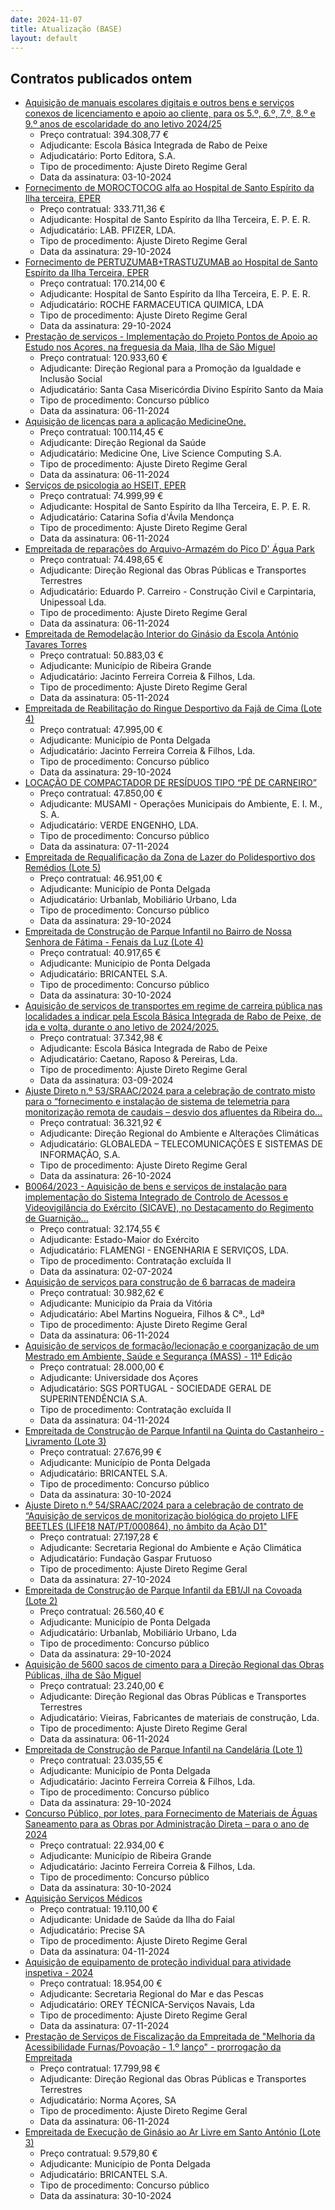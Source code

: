 ```yaml
---
date: 2024-11-07
title: Atualização (BASE)
layout: default
---
```

## Contratos publicados ontem

* [Aquisição de manuais escolares digitais e outros bens e serviços conexos de licenciamento e apoio ao cliente, para os 5.º, 6.º, 7.º, 8.º e 9.º anos de escolaridade do ano letivo 2024/25](https://www.base.gov.pt/Base4/pt/detalhe/?type=contratos&id=11013110)
  * Preço contratual: 394.308,77 €
  * Adjudicante: Escola Básica Integrada de Rabo de Peixe
  * Adjudicatário: Porto Editora, S.A.
  * Tipo de procedimento: Ajuste Direto Regime Geral
  * Data da assinatura: 03-10-2024
* [Fornecimento de MOROCTOCOG alfa ao Hospital de Santo Espírito da Ilha terceira, EPER](https://www.base.gov.pt/Base4/pt/detalhe/?type=contratos&id=11012419)
  * Preço contratual: 333.711,36 €
  * Adjudicante: Hospital de Santo Espírito da Ilha Terceira, E. P. E. R.
  * Adjudicatário: LAB. PFIZER, LDA.
  * Tipo de procedimento: Ajuste Direto Regime Geral
  * Data da assinatura: 29-10-2024
* [Fornecimento de PERTUZUMAB+TRASTUZUMAB ao Hospital de Santo Espírito da Ilha Terceira, EPER](https://www.base.gov.pt/Base4/pt/detalhe/?type=contratos&id=11012379)
  * Preço contratual: 170.214,00 €
  * Adjudicante: Hospital de Santo Espírito da Ilha Terceira, E. P. E. R.
  * Adjudicatário: ROCHE FARMACEUTICA QUIMICA, LDA
  * Tipo de procedimento: Ajuste Direto Regime Geral
  * Data da assinatura: 29-10-2024
* [Prestação de serviços - Implementação do Projeto Pontos de Apoio ao Estudo nos Açores, na freguesia da Maia, Ilha de São Miguel](https://www.base.gov.pt/Base4/pt/detalhe/?type=contratos&id=11012106)
  * Preço contratual: 120.933,60 €
  * Adjudicante: Direção Regional para a Promoção da Igualdade e Inclusão Social
  * Adjudicatário: Santa Casa Misericórdia  Divino Espírito Santo da Maia
  * Tipo de procedimento: Concurso público
  * Data da assinatura: 06-11-2024
* [Aquisição de licenças para a aplicação MedicineOne.](https://www.base.gov.pt/Base4/pt/detalhe/?type=contratos&id=11012315)
  * Preço contratual: 100.114,45 €
  * Adjudicante: Direção Regional da Saúde
  * Adjudicatário: Medicine One, Live Science Computing S.A.
  * Tipo de procedimento: Ajuste Direto Regime Geral
  * Data da assinatura: 06-11-2024
* [Serviços de psicologia ao HSEIT, EPER](https://www.base.gov.pt/Base4/pt/detalhe/?type=contratos&id=11012192)
  * Preço contratual: 74.999,99 €
  * Adjudicante: Hospital de Santo Espírito da Ilha Terceira, E. P. E. R.
  * Adjudicatário: Catarina Sofia d'Ávila Mendonça
  * Tipo de procedimento: Ajuste Direto Regime Geral
  * Data da assinatura: 06-11-2024
* [Empreitada de reparações do Arquivo-Armazém do Pico D' Água Park](https://www.base.gov.pt/Base4/pt/detalhe/?type=contratos&id=11012549)
  * Preço contratual: 74.498,65 €
  * Adjudicante: Direção Regional das Obras Públicas e Transportes Terrestres
  * Adjudicatário: Eduardo P. Carreiro - Construção Civil e Carpintaria, Unipessoal Lda.
  * Tipo de procedimento: Ajuste Direto Regime Geral
  * Data da assinatura: 06-11-2024
* [Empreitada de Remodelação Interior do Ginásio da Escola António Tavares Torres](https://www.base.gov.pt/Base4/pt/detalhe/?type=contratos&id=11012949)
  * Preço contratual: 50.883,03 €
  * Adjudicante: Município de Ribeira Grande
  * Adjudicatário: Jacinto Ferreira Correia & Filhos, Lda.
  * Tipo de procedimento: Ajuste Direto Regime Geral
  * Data da assinatura: 05-11-2024
* [Empreitada de Reabilitação do Ringue Desportivo da Fajã de Cima (Lote 4)](https://www.base.gov.pt/Base4/pt/detalhe/?type=contratos&id=11012198)
  * Preço contratual: 47.995,00 €
  * Adjudicante: Município de Ponta Delgada
  * Adjudicatário: Jacinto Ferreira Correia & Filhos, Lda.
  * Tipo de procedimento: Concurso público
  * Data da assinatura: 29-10-2024
* [LOCAÇÃO DE COMPACTADOR DE RESÍDUOS TIPO “PÉ DE CARNEIRO”](https://www.base.gov.pt/Base4/pt/detalhe/?type=contratos&id=11012479)
  * Preço contratual: 47.850,00 €
  * Adjudicante: MUSAMI - Operações Municipais do Ambiente, E. I. M., S. A.
  * Adjudicatário: VERDE ENGENHO, LDA.
  * Tipo de procedimento: Concurso público
  * Data da assinatura: 07-11-2024
* [Empreitada de Requalificação da Zona de Lazer do Polidesportivo dos Remédios (Lote 5)](https://www.base.gov.pt/Base4/pt/detalhe/?type=contratos&id=11012212)
  * Preço contratual: 46.951,00 €
  * Adjudicante: Município de Ponta Delgada
  * Adjudicatário: Urbanlab, Mobiliário Urbano, Lda
  * Tipo de procedimento: Concurso público
  * Data da assinatura: 29-10-2024
* [Empreitada de Construção de Parque Infantil no Bairro de Nossa Senhora de Fátima - Fenais da Luz (Lote 4)](https://www.base.gov.pt/Base4/pt/detalhe/?type=contratos&id=11012453)
  * Preço contratual: 40.917,65 €
  * Adjudicante: Município de Ponta Delgada
  * Adjudicatário: BRICANTEL S.A.
  * Tipo de procedimento: Concurso público
  * Data da assinatura: 30-10-2024
* [Aquisição de serviços de transportes em regime de carreira pública nas localidades a indicar pela Escola Básica Integrada de Rabo de Peixe, de ida e volta, durante o ano letivo de 2024/2025.](https://www.base.gov.pt/Base4/pt/detalhe/?type=contratos&id=11013274)
  * Preço contratual: 37.342,98 €
  * Adjudicante: Escola Básica Integrada de Rabo de Peixe
  * Adjudicatário: Caetano, Raposo & Pereiras, Lda.
  * Tipo de procedimento: Ajuste Direto Regime Geral
  * Data da assinatura: 03-09-2024
* [Ajuste Direto n.º 53/SRAAC/2024 para a celebração de contrato misto para o “fornecimento e instalação de sistema de telemetria para monitorização remota de caudais – desvio dos afluentes da Ribeira do...](https://www.base.gov.pt/Base4/pt/detalhe/?type=contratos&id=11012390)
  * Preço contratual: 36.321,92 €
  * Adjudicante: Direção Regional do Ambiente e Alterações Climáticas
  * Adjudicatário: GLOBALEDA – TELECOMUNICAÇÕES E SISTEMAS DE INFORMAÇÃO, S.A.
  * Tipo de procedimento: Ajuste Direto Regime Geral
  * Data da assinatura: 26-10-2024
* [B0064/2023 - Aquisição de bens e serviços de instalação para implementação do Sistema Integrado de Controlo de Acessos e Videovigilância do Exército (SICAVE), no Destacamento do Regimento de Guarnição...](https://www.base.gov.pt/Base4/pt/detalhe/?type=contratos&id=11012463)
  * Preço contratual: 32.174,55 €
  * Adjudicante: Estado-Maior do Exército
  * Adjudicatário: FLAMENGI - ENGENHARIA E SERVIÇOS, LDA.
  * Tipo de procedimento: Contratação excluída II
  * Data da assinatura: 02-07-2024
* [Aquisição de serviços para construção de 6 barracas de madeira](https://www.base.gov.pt/Base4/pt/detalhe/?type=contratos&id=11012882)
  * Preço contratual: 30.982,62 €
  * Adjudicante: Município da Praia da Vitória
  * Adjudicatário: Abel Martins Nogueira, Filhos & Cª., Ldª
  * Tipo de procedimento: Ajuste Direto Regime Geral
  * Data da assinatura: 06-11-2024
* [Aquisição de serviços de formação/lecionação e coorganização de um Mestrado em Ambiente, Saúde e Segurança (MASS) - 11ª Edição](https://www.base.gov.pt/Base4/pt/detalhe/?type=contratos&id=11012579)
  * Preço contratual: 28.000,00 €
  * Adjudicante: Universidade dos Açores
  * Adjudicatário: SGS PORTUGAL - SOCIEDADE GERAL DE SUPERINTENDÊNCIA S.A.
  * Tipo de procedimento: Contratação excluída II
  * Data da assinatura: 04-11-2024
* [Empreitada de Construção de Parque Infantil na Quinta do Castanheiro - Livramento (Lote 3)](https://www.base.gov.pt/Base4/pt/detalhe/?type=contratos&id=11012440)
  * Preço contratual: 27.676,99 €
  * Adjudicante: Município de Ponta Delgada
  * Adjudicatário: BRICANTEL S.A.
  * Tipo de procedimento: Concurso público
  * Data da assinatura: 30-10-2024
* [Ajuste Direto n.º 54/SRAAC/2024 para a celebração de contrato de “Aquisição de serviços de monitorização biológica do projeto LIFE BEETLES (LIFE18 NAT/PT/000864), no âmbito da Ação D1"](https://www.base.gov.pt/Base4/pt/detalhe/?type=contratos&id=11012583)
  * Preço contratual: 27.197,28 €
  * Adjudicante: Secretaria Regional do Ambiente e Ação Climática
  * Adjudicatário: Fundação Gaspar Frutuoso
  * Tipo de procedimento: Ajuste Direto Regime Geral
  * Data da assinatura: 27-10-2024
* [Empreitada de Construção de Parque Infantil da EB1/JI na Covoada (Lote 2)](https://www.base.gov.pt/Base4/pt/detalhe/?type=contratos&id=11012429)
  * Preço contratual: 26.560,40 €
  * Adjudicante: Município de Ponta Delgada
  * Adjudicatário: Urbanlab, Mobiliário Urbano, Lda
  * Tipo de procedimento: Concurso público
  * Data da assinatura: 29-10-2024
* [Aquisição de 5600 sacos de cimento para a Direção Regional das Obras Públicas, ilha de São Miguel](https://www.base.gov.pt/Base4/pt/detalhe/?type=contratos&id=11012172)
  * Preço contratual: 23.240,00 €
  * Adjudicante: Direção Regional das Obras Públicas e Transportes Terrestres
  * Adjudicatário: Vieiras, Fabricantes de materiais de construção, Lda.
  * Tipo de procedimento: Ajuste Direto Regime Geral
  * Data da assinatura: 06-11-2024
* [Empreitada de Construção de Parque Infantil na Candelária (Lote 1)](https://www.base.gov.pt/Base4/pt/detalhe/?type=contratos&id=11012413)
  * Preço contratual: 23.035,55 €
  * Adjudicante: Município de Ponta Delgada
  * Adjudicatário: Jacinto Ferreira Correia & Filhos, Lda.
  * Tipo de procedimento: Concurso público
  * Data da assinatura: 29-10-2024
* [Concurso Público, por lotes, para Fornecimento de Materiais de Águas Saneamento para as Obras por Administração Direta – para o ano de 2024](https://www.base.gov.pt/Base4/pt/detalhe/?type=contratos&id=11012659)
  * Preço contratual: 22.934,00 €
  * Adjudicante: Município de Ribeira Grande
  * Adjudicatário: Jacinto Ferreira Correia & Filhos, Lda.
  * Tipo de procedimento: Concurso público
  * Data da assinatura: 30-10-2024
* [Aquisição Serviços Médicos](https://www.base.gov.pt/Base4/pt/detalhe/?type=contratos&id=11013431)
  * Preço contratual: 19.110,00 €
  * Adjudicante: Unidade de Saúde da Ilha do Faial
  * Adjudicatário: Precise SA
  * Tipo de procedimento: Ajuste Direto Regime Geral
  * Data da assinatura: 04-11-2024
* [Aquisição de equipamento de proteção individual para atividade inspetiva - 2024](https://www.base.gov.pt/Base4/pt/detalhe/?type=contratos&id=11013298)
  * Preço contratual: 18.954,00 €
  * Adjudicante: Secretaria Regional do Mar e das Pescas
  * Adjudicatário: OREY TÉCNICA-Serviços Navais, Lda
  * Tipo de procedimento: Ajuste Direto Regime Geral
  * Data da assinatura: 07-11-2024
* [Prestação de Serviços de Fiscalização da Empreitada de "Melhoria da Acessibilidade Furnas/Povoação - 1.º lanço" - prorrogação da Empreitada](https://www.base.gov.pt/Base4/pt/detalhe/?type=contratos&id=11012569)
  * Preço contratual: 17.799,98 €
  * Adjudicante: Direção Regional das Obras Públicas e Transportes Terrestres
  * Adjudicatário: Norma Açores, SA
  * Tipo de procedimento: Ajuste Direto Regime Geral
  * Data da assinatura: 06-11-2024
* [Empreitada de Execução de Ginásio ao Ar Livre em Santo António (Lote 3)](https://www.base.gov.pt/Base4/pt/detalhe/?type=contratos&id=11012156)
  * Preço contratual: 9.579,80 €
  * Adjudicante: Município de Ponta Delgada
  * Adjudicatário: BRICANTEL S.A.
  * Tipo de procedimento: Concurso público
  * Data da assinatura: 30-10-2024

